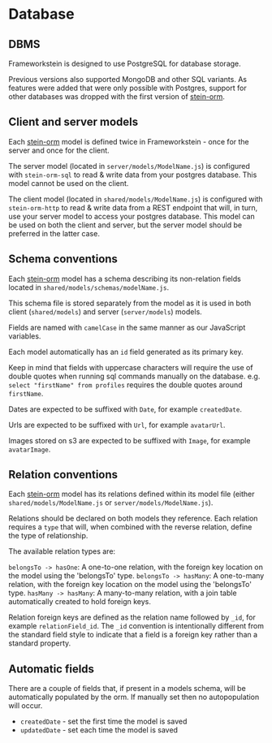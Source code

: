 
# Database


## DBMS
Frameworkstein is designed to use PostgreSQL for database storage. 

Previous versions also supported MongoDB and other SQL variants. As features were added that were only possible with Postgres, support for other databases was dropped with the first version of [stein-orm](backend/orm.md).


## Client and server models

Each [stein-orm](backend/orm.md) model is defined twice in Frameworkstein - once for the server and once for the client. 

The server model (located in `server/models/ModelName.js`) is configured with `stein-orm-sql` to read & write data from your postgres database. This model cannot be used on the client.

The client model (located in `shared/models/ModelName.js`) is configured with `stein-orm-http` to read & write data from a REST endpoint that will, in turn, use your server model to access your postgres database. This model can be used on both the client and server, but the server model should be preferred in the latter case.


## Schema conventions
Each [stein-orm](backend/orm.md) model has a schema describing its non-relation fields located in `shared/models/schemas/modelName.js`.

This schema file is stored separately from the model as it is used in both client (`shared/models`) and server (`server/models`) models.

Fields are named with `camelCase` in the same manner as our JavaScript variables.

Each model automatically has an `id` field generated as its primary key.

Keep in mind that fields with uppercase characters will require the use of double quotes when running sql commands manually on the database. e.g. `select "firstName" from profiles` requires the double quotes around `firstName`.

Dates are expected to be suffixed with `Date`, for example `createdDate`.

Urls are expected to be suffixed with `Url`, for example `avatarUrl`.

Images stored on s3 are expected to be suffixed with `Image`, for example `avatarImage`.


## Relation conventions

Each [stein-orm](backend/orm.md) model has its relations defined within its model file (either `shared/models/ModelName.js` or `server/models/ModelName.js`).

Relations should be declared on both models they reference. Each relation requires a `type` that will, when combined with the reverse relation, define the type of relationship.

The available relation types are:

`belongsTo -> hasOne`: A one-to-one relation, with the foreign key location on the model using the 'belongsTo' type.
`belongsTo -> hasMany`: A one-to-many relation, with the foreign key location on the model using the 'belongsTo' type.
`hasMany -> hasMany`: A many-to-many relation, with a join table automatically created to hold foreign keys.

Relation foreign keys are defined as the relation name followed by `_id`, for example `relationField_id`. The `_id` convention is intentionally different from the standard field style to indicate that a field is a foreign key rather than a standard property.


## Automatic fields

There are a couple of fields that, if present in a models schema, will be automatically populated by the orm. If manually set then no autopopulation will occur.

  - `createdDate` - set the first time the model is saved
  - `updatedDate` - set each time the model is saved
